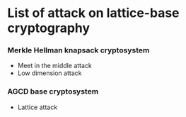 # List of attack on lattice-base cryptography
### Merkle Hellman knapsack cryptosystem
-   Meet in the middle attack
-   Low dimension attack
### AGCD base cryptosystem
-   Lattice attack

